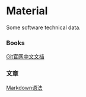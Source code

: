 # Material
Some software technical data.

### Books
[Git官网中文文档](https://git-scm.com/book/zh/v2)

### 文章
[Markdown语法](https://github.com/sip59/Markdown-Grammar/blob/master/README.md)
